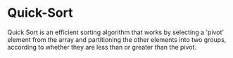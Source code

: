 # Quick-Sort
Quick Sort is an efficient sorting algorithm that works by selecting a 'pivot' element from the array and partitioning the other elements into two groups, according to whether they are less than or greater than the pivot.
